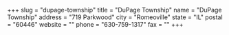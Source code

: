 +++
slug = "dupage-township"
title = "DuPage Township"
name = "DuPage Township"
address = "719 Parkwood"
city = "Romeoville"
state = "IL"
postal = "60446"
website = ""
phone = "630-759-1317"
fax = ""
+++
